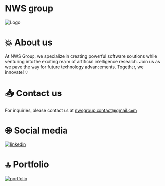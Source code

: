 # NWS group 

![Logo](https://github.com/nwsgroup/.github/assets/105291217/868068ae-a9b6-4971-a7db-8e2a09a171af)

# 💥 About us 

At NWS Group, we specialize in creating powerful software solutions while venturing into the exciting realm of artificial intelligence research. Join us as we pave the way for future technology advancements. Together, we innovate! 💡


# 📥 Contact us

For inquiries, please contact us at nwsgroup.contact@gmail.com

# 🌐 Social media

[![linkedin](https://img.shields.io/badge/linkedin-0A66C2?style=for-the-badge&logo=linkedin&logoColor=white)](https://www.linkedin.com/company/100444095/admin/feed/posts/)

# 🔝 Portfolio

[![portfolio](https://img.shields.io/badge/my_portfolio-000?style=for-the-badge&logo=ko-fi&logoColor=white)](https://www.nwsgroup.com.co/)
